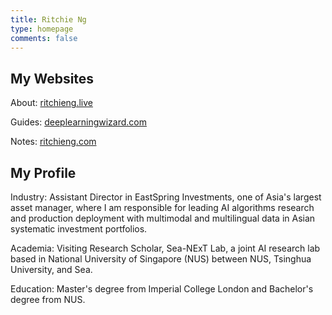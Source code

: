 ```yaml
---
title: Ritchie Ng
type: homepage
comments: false
---
```

<style> #disqus_thread { display: none } #disqus_recommendations { display: none }</style>

## My Websites

About: [ritchieng.live](https://ritchieng.live/)

Guides: [deeplearningwizard.com](https://www.deeplearningwizard.com/)

Notes: [ritchieng.com](https://www.ritchieng.com/)


## My Profile

Industry: Assistant Director in EastSpring Investments, one of Asia's largest asset manager, where I am responsible for leading AI algorithms research and production deployment with multimodal and multilingual data in Asian systematic investment portfolios.

Academia: Visiting Research Scholar, Sea-NExT Lab, a joint AI research lab based in National University of Singapore (NUS) between NUS, Tsinghua University, and Sea.

Education: Master's degree from Imperial College London and Bachelor's degree from NUS.

